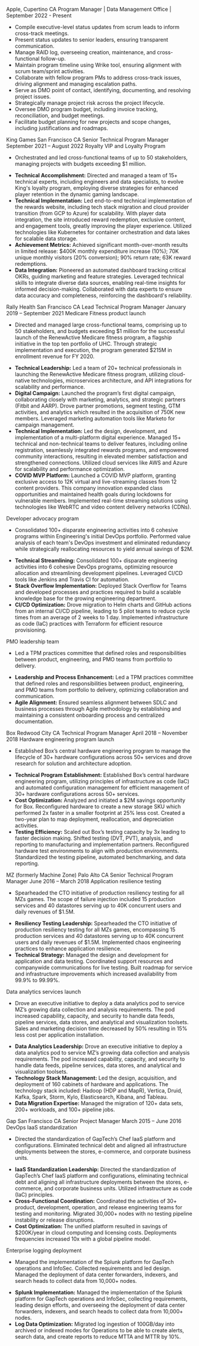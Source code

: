 Apple, Cupertino CA
Program Manager | Data Management Office | September 2022 - Present

- Compile executive-level status updates from scrum leads to inform cross-track meetings.
- Present status updates to senior leaders, ensuring transparent communication.
- Manage RAID log, overseeing creation, maintenance, and cross-functional follow-up.
- Maintain program timeline using Wrike tool, ensuring alignment with scrum team/sprint activities.
- Collaborate with fellow program PMs to address cross-track issues, driving alignment and managing escalation paths.
- Serve as DMO point of contact, identifying, documenting, and resolving project issues.
- Strategically manage project risk across the project lifecycle.
- Oversee DMO program budget, including invoice tracking, reconciliation, and budget meetings.
- Facilitate budget planning for new projects and scope changes, including justifications and roadmaps.

King Games San Francisco CA
Senior Technical Program Manager September 2021 – August 2022
Royalty VIP and Loyalty Program
- Orchestrated and led cross-functional teams of up to 50 stakeholders, managing projects with budgets exceeding $1 million.
+ **Technical Accomplishment:** Directed and managed a team of 15+ technical experts, including engineers and data specialists, to evolve King's loyalty program, employing diverse strategies for enhanced player retention in the dynamic gaming landscape.
+ **Technical Implementation:** Led end-to-end technical implementation of the rewards website, including tech stack migration and cloud provider transition (from GCP to Azure) for scalability. With player data integration, the site introduced reward redemption, exclusive content, and engagement tools, greatly improving the player experience. Utilized technologies like Kubernetes for container orchestration and data lakes for scalable data storage.
+ **Achievement Metrics:** Achieved significant month-over-month results in limited release: $400K monthly expenditure increase (10%); 70K unique monthly visitors (20% conversion); 90% return rate; 63K reward redemptions.
+ **Data Integration:** Pioneered an automated dashboard tracking critical OKRs, guiding marketing and feature strategies. Leveraged technical skills to integrate diverse data sources, enabling real-time insights for informed decision-making. Collaborated with data experts to ensure data accuracy and completeness, reinforcing the dashboard's reliability.

Rally Health San Francisco CA
Lead Technical Program Manager January 2019 – September 2021
Medicare Fitness product launch
- Directed and managed large cross-functional teams, comprising up to 50 stakeholders, and budgets exceeding $1 million for the successful launch of the RenewActive Medicare fitness program, a flagship initiative in the top ten portfolio of UHC. Through strategic implementation and execution, the program generated $215M in enrollment revenue for FY 2020.
+ **Technical Leadership:** Led a team of 20+ technical professionals in launching the RenewActive Medicare fitness program, utilizing cloud-native technologies, microservices architecture, and API integrations for scalability and performance.
+ **Digital Campaign:** Launched the program’s first digital campaign, collaborating closely with marketing, analytics, and strategic partners (Fitbit and AARP). Drove partner promotions, segment testing, GTM activities, and analytics which resulted in the acquisition of 750K new members. Leveraged marketing automation tools like Marketo for campaign management.
+ **Technical Implementation:** Led the design, development, and implementation of a multi-platform digital experience. Managed 15+ technical and non-technical teams to deliver features, including online registration, seamlessly integrated rewards programs, and empowered community interactions, resulting in elevated member satisfaction and strengthened connections. Utilized cloud services like AWS and Azure for scalability and performance optimization.
+ **COVID MVP Platform:** Launched a COVID MVP platform, granting exclusive access to 12K virtual and live-streaming classes from 12 content providers. This company innovation expanded class opportunities and maintained health goals during lockdowns for vulnerable members. Implemented real-time streaming solutions using technologies like WebRTC and video content delivery networks (CDNs).

Developer advocacy program
- Consolidated 100+ disparate engineering activities into 6 cohesive programs within Engineering's initial DevOps portfolio. Performed value analysis of each team's DevOps investment and eliminated redundancy while strategically reallocating resources to yield annual savings of $2M.
+ **Technical Streamlining:** Consolidated 100+ disparate engineering activities into 6 cohesive DevOps programs, optimizing resource allocation and streamlining development pipelines. Leveraged CI/CD tools like Jenkins and Travis CI for automation.
+ **Stack Overflow Implementation:** Deployed Stack Overflow for Teams and developed processes and practices required to build a scalable knowledge base for the growing engineering department.
+ **CI/CD Optimization:** Drove migration to Helm charts and GitHub actions from an internal CI/CD pipeline, leading to 5 pilot teams to reduce cycle times from an average of 2 weeks to 1 day. Implemented infrastructure as code (IaC) practices with Terraform for efficient resource provisioning.

PMO leadership team
- Led a TPM practices committee that defined roles and responsibilities between product, engineering, and PMO teams from portfolio to delivery.
+ **Leadership and Process Enhancement:** Led a TPM practices committee that defined roles and responsibilities between product, engineering, and PMO teams from portfolio to delivery, optimizing collaboration and communication.
+ **Agile Alignment:** Ensured seamless alignment between SDLC and business processes through Agile methodology by establishing and maintaining a consistent onboarding process and centralized documentation.

Box Redwood City CA
Technical Program Manager April 2018 – November 2018
Hardware engineering program launch
- Established Box’s central hardware engineering program to manage the lifecycle of 30+ hardware configurations across 50+ services and drove research for solution and architecture adoption.
+ **Technical Program Establishment:** Established Box’s central hardware engineering program, utilizing principles of infrastructure as code (IaC) and automated configuration management for efficient management of 30+ hardware configurations across 50+ services.
+ **Cost Optimization:** Analyzed and initiated a $2M savings opportunity for Box. Reconfigured hardware to create a new storage SKU which performed 2x faster in a smaller footprint at 25% less cost. Created a two-year plan to map deployment, reallocation, and depreciation activities.
+ **Testing Efficiency:** Scaled out Box’s testing capacity by 3x leading to faster decision making. Shifted testing (DVT, PVT), analysis, and reporting to manufacturing and implementation partners. Reconfigured hardware test environments to align with production environments. Standardized the testing pipeline, automated benchmarking, and data reporting.

MZ (formerly Machine Zone) Palo Alto CA
Senior Technical Program Manager June 2016 – March 2018
Application resilience testing
- Spearheaded the CTO initiative of production resiliency testing for all MZs games. The scope of failure injection included 15 production services and 40 datastores serving up to 40K concurrent users and daily revenues of $1.5M.
+ **Resiliency Testing Leadership:** Spearheaded the CTO initiative of production resiliency testing for all MZs games, encompassing 15 production services and 40 datastores serving up to 40K concurrent users and daily revenues of $1.5M. Implemented chaos engineering practices to enhance application resilience.
+ **Technical Strategy:** Managed the design and development for application and data testing. Coordinated support resources and companywide communications for live testing. Built roadmap for service and infrastructure improvements which increased availability from 99.9% to 99.99%.

Data analytics services launch
- Drove an executive initiative to deploy a data analytics pod to service MZ’s growing data collection and analysis requirements. The pod increased capability, capacity, and security to handle data feeds, pipeline services, data stores, and analytical and visualization toolsets. Sales and marketing decision time decreased by 50% resulting in 15% less cost per application installation.
+ **Data Analytics Leadership:** Drove an executive initiative to deploy a data analytics pod to service MZ’s growing data collection and analysis requirements. The pod increased capability, capacity, and security to handle data feeds, pipeline services, data stores, and analytical and visualization toolsets.
+ **Technology Stack Management:** Led the design, acquisition, and deployment of 160 cabinets of hardware and applications. The technology stack included: Hadoop (HDP and MapR), Vertica, Druid, Kafka, Spark, Storm, Kylo, Elasticsearch, Kibana, and Tableau.
+ **Data Migration Expertise:** Managed the migration of 120+ data sets, 200+ workloads, and 100+ pipeline jobs.

Gap San Francisco CA
Senior Project Manager March 2015 – June 2016
DevOps IaaS standardization
- Directed the standardization of GapTech’s Chef IaaS platform and configurations. Eliminated technical debt and aligned all infrastructure deployments between the stores, e-commerce, and corporate business units.
+ **IaaS Standardization Leadership:** Directed the standardization of GapTech’s Chef IaaS platform and configurations, eliminating technical debt and aligning all infrastructure deployments between the stores, e-commerce, and corporate business units. Utilized infrastructure as code (IaC) principles.
+ **Cross-Functional Coordination:** Coordinated the activities of 30+ product, development, operation, and release engineering teams for testing and monitoring. Migrated 30,000+ nodes with no testing pipeline instability or release disruptions.
+ **Cost Optimization:** The unified platform resulted in savings of $200K/year in cloud computing and licensing costs. Deployments frequencies increased 10x with a global pipeline model.

Enterprise logging deployment
- Managed the implementation of the Splunk platform for GapTech operations and InfoSec. Collected requirements and led design. Managed the deployment of data center forwarders, indexers, and search heads to collect data from 10,000+ nodes.
+ **Splunk Implementation:** Managed the implementation of the Splunk platform for GapTech operations and InfoSec, collecting requirements, leading design efforts, and overseeing the deployment of data center forwarders, indexers, and search heads to collect data from 10,000+ nodes.
+ **Log Data Optimization:** Migrated log ingestion of 100GB/day into archived or indexed modes for Operations to be able to create alerts, search data, and create reports to reduce MTTA and MTTR by 10%.
